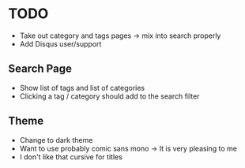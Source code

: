# TODO
 - Take out category and tags pages -> mix into search properly
 - Add Disqus user/support
 
## Search Page
 - Show list of tags and list of categories
 - Clicking a tag / category should add to the search filter

## Theme
 - Change to dark theme
 - Want to use probably comic sans mono -> It is very pleasing to me
 - I don't like that cursive for titles